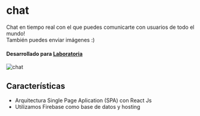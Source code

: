 # chat


Chat en tiempo real con el que puedes comunicarte con usuarios de todo el mundo!    
También puedes enviar imágenes :)

#### Desarrollado para [Laboratoria](http://www.laboratoria.la)


![chat](https://user-images.githubusercontent.com/25912506/39332141-321980ee-496c-11e8-8043-62dbc6f2fa37.PNG)

## Características
+ Arquitectura Single Page Aplication (SPA) con React Js
+ Utilizamos Firebase como base de datos y hosting
